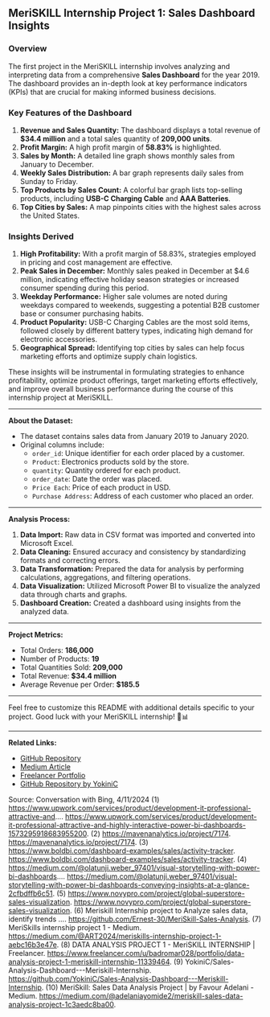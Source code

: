 ## MeriSKILL Internship Project 1: Sales Dashboard Insights

### Overview
The first project in the MeriSKILL internship involves analyzing and interpreting data from a comprehensive **Sales Dashboard** for the year 2019. The dashboard provides an in-depth look at key performance indicators (KPIs) that are crucial for making informed business decisions.

### Key Features of the Dashboard
1. **Revenue and Sales Quantity:** The dashboard displays a total revenue of **$34.4 million** and a total sales quantity of **209,000 units**.
2. **Profit Margin:** A high profit margin of **58.83%** is highlighted.
3. **Sales by Month:** A detailed line graph shows monthly sales from January to December.
4. **Weekly Sales Distribution:** A bar graph represents daily sales from Sunday to Friday.
5. **Top Products by Sales Count:** A colorful bar graph lists top-selling products, including **USB-C Charging Cable** and **AAA Batteries**.
6. **Top Cities by Sales:** A map pinpoints cities with the highest sales across the United States.

### Insights Derived
1. **High Profitability:** With a profit margin of 58.83%, strategies employed in pricing and cost management are effective.
2. **Peak Sales in December:** Monthly sales peaked in December at $4.6 million, indicating effective holiday season strategies or increased consumer spending during this period.
3. **Weekday Performance:** Higher sale volumes are noted during weekdays compared to weekends, suggesting a potential B2B customer base or consumer purchasing habits.
4. **Product Popularity:** USB-C Charging Cables are the most sold items, followed closely by different battery types, indicating high demand for electronic accessories.
5. **Geographical Spread:** Identifying top cities by sales can help focus marketing efforts and optimize supply chain logistics.

These insights will be instrumental in formulating strategies to enhance profitability, optimize product offerings, target marketing efforts effectively, and improve overall business performance during the course of this internship project at MeriSKILL.

---

**About the Dataset:**
- The dataset contains sales data from January 2019 to January 2020.
- Original columns include:
    - `order_id`: Unique identifier for each order placed by a customer.
    - `Product`: Electronics products sold by the store.
    - `quantity`: Quantity ordered for each product.
    - `order_date`: Date the order was placed.
    - `Price Each`: Price of each product in USD.
    - `Purchase Address`: Address of each customer who placed an order.

---

**Analysis Process:**
1. **Data Import:** Raw data in CSV format was imported and converted into Microsoft Excel.
2. **Data Cleaning:** Ensured accuracy and consistency by standardizing formats and correcting errors.
3. **Data Transformation:** Prepared the data for analysis by performing calculations, aggregations, and filtering operations.
4. **Data Visualization:** Utilized Microsoft Power BI to visualize the analyzed data through charts and graphs.
5. **Dashboard Creation:** Created a dashboard using insights from the analyzed data.

---

**Project Metrics:**
- Total Orders: **186,000**
- Number of Products: **19**
- Total Quantities Sold: **209,000**
- Total Revenue: **$34.4 million**
- Average Revenue per Order: **$185.5**

---

Feel free to customize this README with additional details specific to your project. Good luck with your MeriSKILL internship! 🚀📊

---

**Related Links:**
- [GitHub Repository](https://github.com/Ernest-30/MeriSkill-Sales-Analysis)
- [Medium Article](https://medium.com/@ART2024/meriskills-internship-project-1-aebc16b3e47e)
- [Freelancer Portfolio](https://www.freelancer.com/u/badromar028/portfolio/data-analysis-project-1-meriskill-internship-11339464)
- [GitHub Repository by YokiniC](https://github.com/YokiniC/Sales-Analysis-Dashboard---Meriskill-Internship)

Source: Conversation with Bing, 4/11/2024
(1) https://www.upwork.com/services/product/development-it-professional-attractive-and.... https://www.upwork.com/services/product/development-it-professional-attractive-and-highly-interactive-power-bi-dashboards-1573295918683955200.
(2) https://mavenanalytics.io/project/7174. https://mavenanalytics.io/project/7174.
(3) https://www.boldbi.com/dashboard-examples/sales/activity-tracker. https://www.boldbi.com/dashboard-examples/sales/activity-tracker.
(4) https://medium.com/@olatunji.weber_97401/visual-storytelling-with-power-bi-dashboards.... https://medium.com/@olatunji.weber_97401/visual-storytelling-with-power-bi-dashboards-conveying-insights-at-a-glance-2cfbdffb6c51.
(5) https://www.novypro.com/project/global-superstore-sales-visualization. https://www.novypro.com/project/global-superstore-sales-visualization.
(6) Meriskill Internship project to Analyze sales data, identify trends .... https://github.com/Ernest-30/MeriSkill-Sales-Analysis.
(7) MeriSkills internship project 1 - Medium. https://medium.com/@ART2024/meriskills-internship-project-1-aebc16b3e47e.
(8) DATA ANALYSIS PROJECT 1 - MeriSKILL INTERNSHIP | Freelancer. https://www.freelancer.com/u/badromar028/portfolio/data-analysis-project-1-meriskill-internship-11339464.
(9) YokiniC/Sales-Analysis-Dashboard---Meriskill-Internship. https://github.com/YokiniC/Sales-Analysis-Dashboard---Meriskill-Internship.
(10) MeriSkill: Sales Data Analysis Project | by Favour Adelani - Medium. https://medium.com/@adelaniayomide2/meriskill-sales-data-analysis-project-1c3aedc8ba00.
